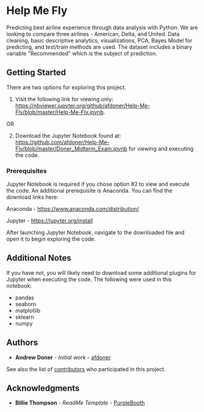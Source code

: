 # Help Me Fly

Predicting best airline experience through data analysis with Python. We are looking to compare three airlines - American, Delta, and United. Data cleaning, basic descriptive analytics, visualizations, PCA, Bayes Model for predicting, and test/train methods are used. The dataset includes a binary variable "Recommended" which is the subject of prediction.

## Getting Started

There are two options for exploring this project.

1. Visit the following link for viewing only: https://nbviewer.jupyter.org/github/afdoner/Help-Me-Fly/blob/master/Help-Me-Fly.ipynb.

OR

2. Download the Jupyter Notebook found at: https://github.com/afdoner/Help-Me-Fly/blob/master/Doner_Midterm_Exam.ipynb
   for viewing and executing the code.

### Prerequisites

Jupyter Notebook is required if you chose option #2 to view and execute the code. An additional prerequisite is Anaconda. You can find the download links here:

Anaconda - https://www.anaconda.com/distribution/

Jupyter - https://jupyter.org/install

After launching Jupyter Notebook, navigate to the downloaded file and open it to begin exploring the code.

## Additional Notes

If you have not, you will likely need to download some additional plugins for Jupyter when executing the code. The following were used in this notebook:

- pandas
- seaborn
- matplotlib
- sklearn
- numpy

## Authors

* **Andrew Doner** - *Initial work* - [afdoner](https://github.com/afdoner)

See also the list of [contributors](https://github.com/afdoner/Help-Me-Fly/graphs/contributors) who participated in this project.

## Acknowledgments

* **Billie Thompson** - *ReadMe Template* - [PurpleBooth](https://github.com/PurpleBooth)

